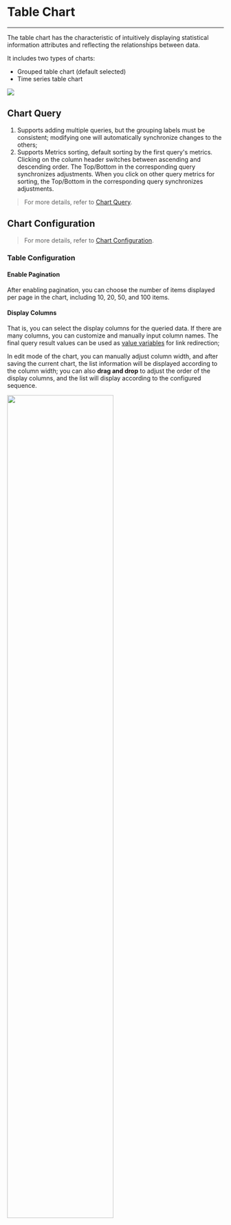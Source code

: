 # Table Chart
---


The table chart has the characteristic of intuitively displaying statistical information attributes and reflecting the relationships between data.


It includes two types of charts:

- Grouped table chart (default selected)
- Time series table chart

![](../img/table.png)


## Chart Query

1. Supports adding multiple queries, but the grouping labels must be consistent; modifying one will automatically synchronize changes to the others;
2. Supports Metrics sorting, default sorting by the first query's metrics. Clicking on the column header switches between ascending and descending order. The Top/Bottom in the corresponding query synchronizes adjustments. When you click on other query metrics for sorting, the Top/Bottom in the corresponding query synchronizes adjustments.

> For more details, refer to [Chart Query](./chart-query.md).

## Chart Configuration

> For more details, refer to [Chart Configuration](./chart-config.md).

### Table Configuration 


#### Enable Pagination

After enabling pagination, you can choose the number of items displayed per page in the chart, including 10, 20, 50, and 100 items.

#### Display Columns

That is, you can select the display columns for the queried data. If there are many columns, you can customize and manually input column names. The final query result values can be used as [value variables](chart-link.md#z-variate) for link redirection;

In edit mode of the chart, you can manually adjust column width, and after saving the current chart, the list information will be displayed according to the column width; you can also **drag and drop** to adjust the order of the display columns, and the list will display according to the configured sequence.

<img src="../../img/table-1.png" width="70%" >